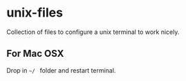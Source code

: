 unix-files
==========

Collection of files to configure a unix terminal to work nicely.

## For Mac OSX
Drop in `~/ ` folder and restart terminal.
